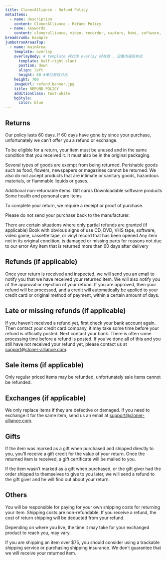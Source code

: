 ```yaml
---
title: ClonerAlliance - Refund Policy
metaItems:
  - name: description
    content: ClonerAlliance - Refund Policy
  - name: keywords
    content: cloneralliance, video, recorder, capture, hdmi, software, 4k, live stream, refund policy
breadcrumb: Example
jumbotronAreasTop:
  - name: mainArea
    template: overlay
    overlayBody: # template 样式为 overlay 时有效 , 设置内容区样式
      template: half-right-slant
      postion: down
      align: left
      height: 60 #单位是百分比     
    height: 700   
    imageUrl: refund_banner.jpg
    title: REFUND POLICY
    additionClass: text-white
    bgStyle:
      color: blue
---
```



## Returns
Our policy lasts 60 days. If 60 days have gone by since your purchase, unfortunately we can’t offer you a refund or exchange.

To be eligible for a return, your item must be unused and in the same condition that you received it. It must also be in the original packaging.

Several types of goods are exempt from being returned. Perishable goods such as food, flowers, newspapers or magazines cannot be returned. We also do not accept products that are intimate or sanitary goods, hazardous materials, or flammable liquids or gases.

Additional non-returnable items:
Gift cards
Downloadable software products
Some health and personal care items

To complete your return, we require a receipt or proof of purchase.

Please do not send your purchase back to the manufacturer.

There are certain situations where only partial refunds are granted (if applicable)
Book with obvious signs of use
CD, DVD, VHS tape, software, video game, cassette tape, or vinyl record that has been opened
Any item not in its original condition, is damaged or missing parts for reasons not due to our error
Any item that is returned more than 60 days after delivery

## Refunds (if applicable)
Once your return is received and inspected, we will send you an email to notify you that we have received your returned item. We will also notify you of the approval or rejection of your refund.
If you are approved, then your refund will be processed, and a credit will automatically be applied to your credit card or original method of payment, within a certain amount of days.

## Late or missing refunds (if applicable)
If you haven’t received a refund yet, first check your bank account again.
Then contact your credit card company, it may take some time before your refund is officially posted.
Next contact your bank. There is often some processing time before a refund is posted.
If you’ve done all of this and you still have not received your refund yet, please contact us at support@cloner-alliance.com.

## Sale items (if applicable)
Only regular priced items may be refunded, unfortunately sale items cannot be refunded.

## Exchanges (if applicable)
We only replace items if they are defective or damaged.  If you need to exchange it for the same item, send us an email at support@cloner-alliance.com.

## Gifts
If the item was marked as a gift when purchased and shipped directly to you, you’ll receive a gift credit for the value of your return. Once the returned item is received, a gift certificate will be mailed to you.

If the item wasn’t marked as a gift when purchased, or the gift giver had the order shipped to themselves to give to you later, we will send a refund to the gift giver and he will find out about your return.

## Others
You will be responsible for paying for your own shipping costs for returning your item. Shipping costs are non-refundable. If you receive a refund, the cost of return shipping will be deducted from your refund.

Depending on where you live, the time it may take for your exchanged product to reach you, may vary.

If you are shipping an item over $75, you should consider using a trackable shipping service or purchasing shipping insurance. We don’t guarantee that we will receive your returned item.